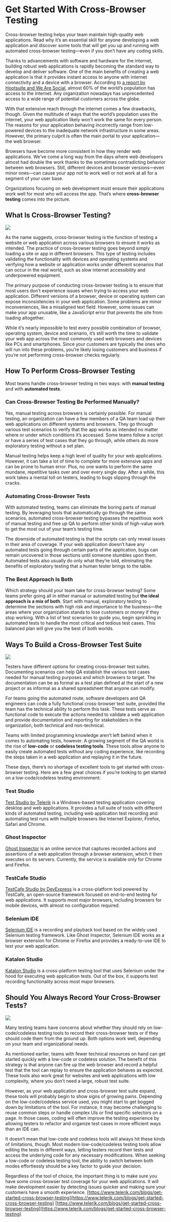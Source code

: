 # Get Started With Cross-Browser Testing
Cross-browser testing helps your team maintain high-quality web applications. Read why it’s an essential skill for anyone developing a web application and discover some tools that will get you up and running with automated cross-browser testing—even if you don’t have any coding skills.

Thanks to advancements with software and hardware for the internet, building robust web applications is rapidly becoming the standard way to develop and deliver software. One of the main benefits of creating a web application is that it provides instant access to anyone with internet connectivity and a device with a browser. According to [a report by Hootsuite and We Are Social](https://datareportal.com/reports/digital-2020-october-global-statshot), almost 60% of the world’s population has access to the internet. Any organization nowadays has unprecedented access to a wide range of potential customers across the globe.

With that extensive reach through the internet comes a few drawbacks, though. Given the multitude of ways that the world’s population uses the internet, your web application likely won’t work the same for every person. The reasons for your application behaving incorrectly range from low-powered devices to the inadequate network infrastructure in some areas. However, the primary culprit is often the main portal to your application—the web browser.

Browsers have become more consistent in how they render web applications. We’ve come a long way from the days where web developers almost had double the work thanks to the sometimes contradicting behavior between web browsers. Still, different devices and browser versions—even minor ones—can cause your app not to work well or not work at all for a segment of your user base.

Organizations focusing on web development must ensure their applications work well for most who will access the app. That’s where **cross-browser testing** comes into the picture.

## What Is Cross-Browser Testing?

![](https://d585tldpucybw.cloudfront.net/sfimages/default-source/blogs/2021/2021-10/cross-browser-testing-670x400_1.png)

As the name suggests, cross-browser testing is the function of testing a website or web application across various browsers to ensure it works as intended. The practice of cross-browser testing goes beyond simply loading a site or app in different browsers. This type of testing includes validating the functionality with devices and operating systems and verifying how a website or application works under different scenarios that can occur in the real world, such as slow internet accessibility and underpowered equipment.

The primary purpose of conducting cross-browser testing is to ensure that most users don’t experience issues when trying to access your web application. Different versions of a browser, device or operating system can expose inconsistencies in your web application. Some problems are minor inconveniences, like a misaligned text field. However, some issues can make your app unusable, like a JavaScript error that prevents the site from loading altogether.

While it’s nearly impossible to test every possible combination of browser, operating system, device and scenario, it’s still worth the time to validate your web app across the most commonly used web browsers and devices like PCs and smartphones. Since your customers are typically the ones who will run into these problems, you’re likely losing customers and business if you’re not performing cross-browser checks regularly.

## How To Perform Cross-Browser Testing

Most teams handle cross-browser testing in two ways: with **manual testing** and with **automated tests**.

### Can Cross-Browser Testing Be Performed Manually?

Yes, manual testing across browsers is certainly possible. For manual testing, an organization can have a few members of a QA team load up their web applications on different systems and browsers. They go through various test scenarios to verify that the app works as intended no matter where or under which conditions it’s accessed. Some teams follow a script or have a series of test cases that they go through, while others do more exploratory testing without a set plan.

Manual testing helps keep a high level of quality for your web applications. However, it can take a lot of time to complete for more extensive apps and can be prone to human error. Plus, no one wants to perform the same mundane, repetitive tasks over and over every single day. After a while, this work takes a mental toll on testers, leading to bugs slipping through the cracks.

### Automating Cross-Browser Tests

With automated testing, teams can eliminate the boring parts of manual testing. By leveraging tools that automatically go through the same scenarios, automated cross-browser testing bypasses the repetitious work of manual testing and free up QA to perform other kinds of high-value work to get the most out of your team’s testing time.

The downside of automated testing is that the scripts can only reveal issues in their area of coverage. If your web application doesn’t have any automated tests going through certain parts of the application, bugs can remain uncovered in those sections until someone stumbles upon them. Automated tests also usually do only what they’re told, eliminating the benefits of exploratory testing that a human tester brings to the table.

### The Best Approach Is Both

Which strategy should your team take for cross-browser testing? Some teams prefer going all in either manual or automated testing but **the ideal approach is a mix of both**. Start with manual, exploratory testing to determine the sections with high risk and importance to the business—the areas where your organization stands to lose customers or money if they stop working. With a list of test scenarios to guide you, begin sprinkling in automated tests to handle the most critical and tedious test cases. This balanced plan will give you the best of both worlds.

## Ways To Build a Cross-Browser Test Suite

![](https://d585tldpucybw.cloudfront.net/sfimages/default-source/blogs/2021/2021-10/cross-browser-testing-670x400_2.png)

Testers have different options for creating cross-browser test suites. Documenting scenarios can help QA establish the various test cases needed for manual testing purposes and which browsers to target. The documentation can be as formal as a test plan defined at the start of a new project or as informal as a shared spreadsheet that anyone can modify.

For teams going the automated route, software developers and QA engineers can code a fully functional cross-browser test suite, provided the team has the technical ability to perform this task. These tests serve as functional code to execute the actions needed to validate a web application and provide documentation and reporting for stakeholders in the organization, both technical and non-technical.

Teams with limited programming knowledge aren’t left behind when it comes to automating tests, however. A growing segment of the QA world is the rise of **low-code** or **codeless testing tools**. These tools allow anyone to easily create automated tests without any coding experience, like recording the steps taken in a web application and replaying it in the future.

These days, there’s no shortage of excellent tools to get started with cross-browser testing. Here are a few great choices if you’re looking to get started on a low-code/codeless testing environment:

### Test Studio

[Test Studio by Telerik](https://www.telerik.com/teststudio) is a Windows-based testing application covering desktop and web applications. It provides a full suite of tools with different kinds of automated testing, including web application test recording and automating test runs with multiple browsers like Internet Explorer, Firefox, Safari and Chrome.

### Ghost Inspector

[Ghost Inspector](https://ghostinspector.com/) is an online service that captures recorded actions and assertions of a web application through a browser extension, which it then executes on its servers. Currently, the service is available only for Chrome and Firefox.

### TestCafe Studio

[TestCafe Studio by DevExpress](https://www.devexpress.com/products/testcafestudio/) is a cross-platform tool powered by TestCafe, an open-source framework focused on end-to-end testing for web applications. It supports most major browsers, including browsers for mobile devices, with almost no configuration required.

### Selenium IDE

[Selenium IDE](https://www.selenium.dev/selenium-ide/) is a recording and playback tool based on the widely used Selenium testing framework. Like Ghost Inspector, Selenium IDE works as a browser extension for Chrome or Firefox and provides a ready-to-use IDE to test your web application.

### Katalon Studio

[Katalon Studio](https://www.katalon.com/katalon-studio/) is a cross-platform testing tool that uses Selenium under the hood for executing web application tests. Out of the box, it supports test recording functionality across most major browsers.

## Should You Always Record Your Cross-Browser Tests?

![](https://d585tldpucybw.cloudfront.net/sfimages/default-source/blogs/2021/2021-10/cross-browser-testing-670x400_3.png)

Many testing teams have concerns about whether they should rely on low-code/codeless testing tools to record their cross-browser tests or if they should code them from the ground up. Both options work well, depending on your team and organizational needs.

As mentioned earlier, teams with fewer technical resources on hand can get started quickly with a low-code or codeless solution. The benefit of this strategy is that anyone can fire up the web browser and record a helpful test that the tool can replay to ensure the application behaves as expected. These tools also work great for websites and web applications with low complexity, where you don’t need a large, robust test suite.

However, as your web application and cross-browser test suite expand, these tools will probably begin to show signs of growing pains. Depending on the low-code/codeless service used, you might start to get bogged down by limitations of the tool. For instance, it may become challenging to reuse common steps or handle complex UIs or find specific selectors on a page. In those cases, coding will often improve the testing experience by allowing testers to refactor and organize test cases in more efficient ways than an IDE can.

It doesn’t mean that low-code and codeless tools will always hit these kinds of limitations, though. Most modern low-code/codeless testing tools allow editing the tests in different ways, letting testers record their tests and access the underlying code for any necessary modifications. When seeking a low-code or codeless testing tool, the ability to switch between both modes effortlessly should be a key factor to guide your decision.

Regardless of the tool of choice, the important thing is to make sure you have some cross-browser test coverage for your web applications. It will make development easier by detecting issues quicker and making sure your customers have a smooth experience. 
 [https://www.telerik.com/blogs/get-started-cross-browser-testing](https://www.telerik.com/blogs/get-started-cross-browser-testing) 
 [https://www.telerik.com/blogs/get-started-cross-browser-testing](https://www.telerik.com/blogs/get-started-cross-browser-testing)

